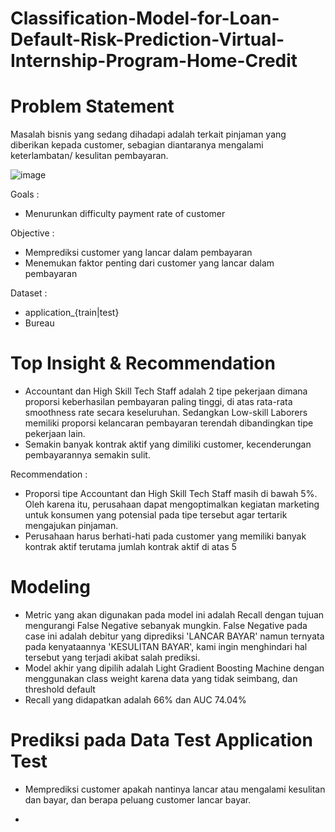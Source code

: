 # Classification-Model-for-Loan-Default-Risk-Prediction-Virtual-Internship-Program-Home-Credit

# Problem Statement

Masalah bisnis yang sedang dihadapi adalah terkait pinjaman yang diberikan kepada customer, sebagian diantaranya mengalami keterlambatan/ kesulitan pembayaran. 

![image](https://user-images.githubusercontent.com/114457985/210165519-7aaf8cfe-ec87-4971-878b-f34708939582.png)


Goals : 
- Menurunkan difficulty payment rate of customer

Objective : 
- Memprediksi customer yang lancar dalam pembayaran
- Menemukan faktor penting dari customer yang lancar dalam pembayaran

Dataset : 
- application_{train|test}
- Bureau


# Top Insight & Recommendation

- Accountant dan High Skill Tech Staff adalah 2 tipe pekerjaan dimana proporsi keberhasilan pembayaran paling tinggi, di atas rata-rata smoothness rate secara keseluruhan. Sedangkan Low-skill Laborers memiliki proporsi kelancaran pembayaran terendah dibandingkan tipe pekerjaan lain.
- Semakin banyak kontrak aktif yang dimiliki customer, kecenderungan pembayarannya semakin sulit.

Recommendation :
- Proporsi tipe Accountant dan High Skill Tech Staff masih di bawah 5%. Oleh karena itu, perusahaan dapat mengoptimalkan kegiatan marketing untuk konsumen yang potensial pada tipe tersebut agar tertarik mengajukan pinjaman. 
- Perusahaan harus berhati-hati pada customer yang memiliki banyak kontrak aktif terutama jumlah kontrak aktif di atas 5


# Modeling 

- Metric yang akan digunakan pada model ini adalah Recall dengan tujuan mengurangi False Negative sebanyak mungkin. False Negative pada case ini adalah debitur yang diprediksi 'LANCAR BAYAR' namun ternyata pada kenyataannya 'KESULITAN BAYAR', kami ingin menghindari hal tersebut yang terjadi akibat salah prediksi. 
- Model akhir yang dipilih adalah Light Gradient Boosting Machine dengan menggunakan class weight karena data yang tidak seimbang, dan threshold default 
- Recall yang didapatkan adalah 66% dan AUC 74.04%


# Prediksi pada Data Test Application Test

- Memprediksi customer apakah nantinya lancar atau mengalami kesulitan dan bayar, dan berapa peluang customer lancar bayar.


- 





